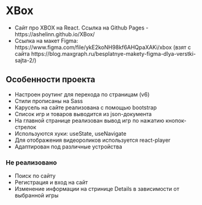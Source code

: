 # XBox
<ul>
  <li>Сайт про XBOX на React. Ссылка на Github Pages - https://ashelinn.github.io/XBox/</li>
  <li>Ссылка на макет Figma: https://www.figma.com/file/ykE2koNH98kf6AHQpaXAKi/xbox (взят с сайта https://blog.maxgraph.ru/besplatnye-makety-figma-dlya-verstki-sajta-2/)</li>
</ul>
  
 ## Особенности проекта
 <ul>
  <li>Настроен роутинг для перехода по страницам (v6)</li>
  <li>Стили прописаны на Sass</li>
  <li>Карусель на сайте реализована с помощью bootstrap</li>
  <li>Список игр и товаров выводится из json-документа</li>
  <li>На главной странице реализован вывод игр по нажатию кнопок-стрелок</li>
  <li>Используются хуки: useState, useNavigate</li>
  <li>Для отображения видеороликов используется react-player</li>
  <li>Адаптирован под различные устройства</li>
 </ul>
 
 ### Не реализовано
 <ul>
  <li>Поиск по сайту</li>
  <li>Регистрация и вход на сайт</li>
  <li>Изменение информации на стринице Details в зависимости от выбранной игры</li>
 </ul>

